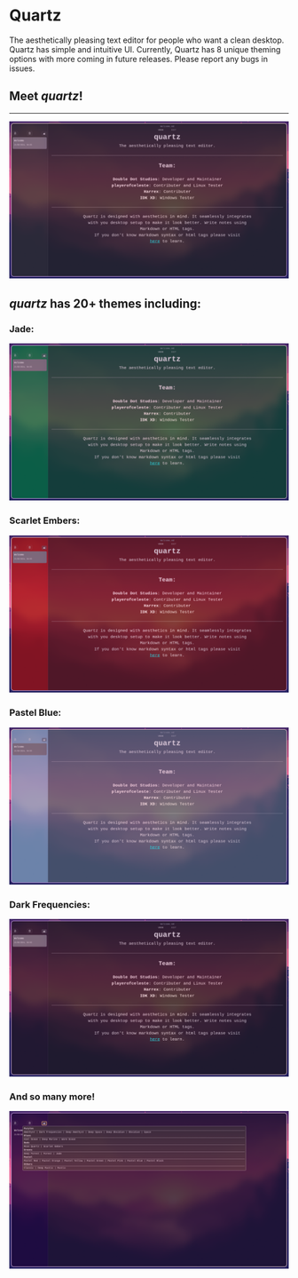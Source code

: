 # Quartz

The aesthetically pleasing text editor for people who want a clean desktop.
Quartz has simple and intuitive UI.
Currently, Quartz has 8 unique theming options with more coming in future releases.
Please report any bugs in issues.

## Meet _quartz_!

---

![](./Pictures/Classic.png)

## _quartz_ has 20+ themes including:

### Jade:

![](./Pictures/Jade.png)

### Scarlet Embers:

![](<./Pictures/Scarlet Embers.png>)

### Pastel Blue:

![](<./Pictures/Pastel Blue.png>)

### Dark Frequencies:

![](<./Pictures/Dark Frequencies.png>)

### And so many more!

![](./Pictures/Themes.png)
